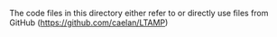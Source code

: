The code files in this directory either refer to or directly use files from GitHub (https://github.com/caelan/LTAMP)